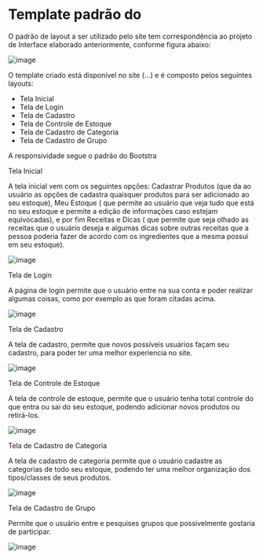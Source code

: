 # Template padrão do 

O padrão de layout a ser utilizado pelo site tem correspondência ao projeto de Interface elaborado anteriormente, conforme figura abaixo:

 ![image](https://user-images.githubusercontent.com/91296105/138172478-e70e5be3-9cef-444f-9b10-e843b9f67b41.png)

O template criado está disponível no site (...) e é composto pelos seguintes layouts: 

- Tela Inicial
- Tela de Login
- Tela de Cadastro
- Tela de Controle de Estoque
- Tela de Cadastro de Categoria
- Tela de Cadastro de Grupo

A responsividade segue o padrão do Bootstra

Tela Inicial

A tela inicial vem com os seguintes opções: Cadastrar Produtos (que da ao usuário as opções de cadastra quaisquer produtos para ser adicionado ao seu estoque), Meu Estoque ( que permite ao usuário que veja tudo que está no seu estoque e permite a edição de informações caso estejam equivocadas), e por fim Receitas e Dicas ( que permite que seja olhado as receitas que o usuário deseja e algumas dicas sobre outras receitas que a pessoa poderia fazer de acordo com os ingredientes que a mesma possui em seu estoque).

 ![image](https://user-images.githubusercontent.com/91296105/138172594-214368a2-f0dc-444a-8e0c-5ea1e8d6931e.png)

Tela de Login

A página de login permite que o usuário entre na sua conta e poder realizar algumas coisas, como por exemplo as que foram citadas acima.
 
 ![image](https://user-images.githubusercontent.com/91296105/138172677-daf0f7e3-4316-4b64-bd94-34520cbb8bc9.png)

Tela de Cadastro

A tela de cadastro, permite que novos possíveis usuários façam seu cadastro, para poder ter uma melhor experiencia no site.

 ![image](https://user-images.githubusercontent.com/91296105/138172735-d8ffd4fd-ab22-4d28-a455-c83d73f9b24e.png)

Tela de Controle de Estoque

A tela de controle de estoque, permite que o usuário tenha total controle do que entra ou sai do seu estoque, podendo adicionar novos produtos ou retirá-los.
 
 ![image](https://user-images.githubusercontent.com/91296105/138172811-c32cc489-a8f1-4177-9b28-18ad28d4753d.png)

Tela de Cadastro de Categoria 

A tela de cadastro de categoria permite que o usuário cadastre as categorias de todo seu estoque, podendo ter uma melhor organização dos tipos/classes de seus produtos.
 
 ![image](https://user-images.githubusercontent.com/91296105/138172847-b46dd711-ac7d-4195-bf66-80b1b724a8d2.png)

Tela de Cadastro de Grupo

Permite que o usuário entre e pesquises grupos que possivelmente gostaria de participar.
 
![image](https://user-images.githubusercontent.com/91296105/138172906-69709f69-c55a-4218-bcfd-4807884d14e6.png)

